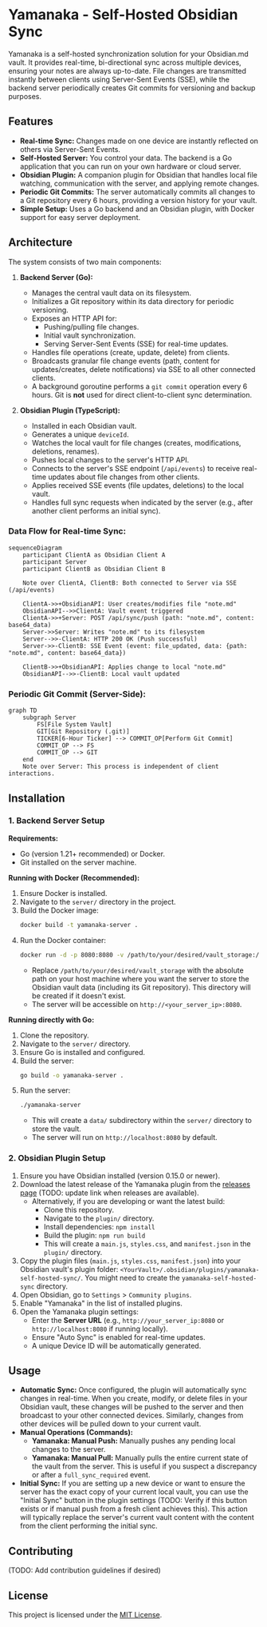 # Yamanaka - Self-Hosted Obsidian Sync

Yamanaka is a self-hosted synchronization solution for your Obsidian.md vault. It provides real-time, bi-directional sync across multiple devices, ensuring your notes are always up-to-date. File changes are transmitted instantly between clients using Server-Sent Events (SSE), while the backend server periodically creates Git commits for versioning and backup purposes.

## Features

*   **Real-time Sync:** Changes made on one device are instantly reflected on others via Server-Sent Events.
*   **Self-Hosted Server:** You control your data. The backend is a Go application that you can run on your own hardware or cloud server.
*   **Obsidian Plugin:** A companion plugin for Obsidian that handles local file watching, communication with the server, and applying remote changes.
*   **Periodic Git Commits:** The server automatically commits all changes to a Git repository every 6 hours, providing a version history for your vault.
*   **Simple Setup:** Uses a Go backend and an Obsidian plugin, with Docker support for easy server deployment.

## Architecture

The system consists of two main components:

1.  **Backend Server (Go):**
    *   Manages the central vault data on its filesystem.
    *   Initializes a Git repository within its data directory for periodic versioning.
    *   Exposes an HTTP API for:
        *   Pushing/pulling file changes.
        *   Initial vault synchronization.
        *   Serving Server-Sent Events (SSE) for real-time updates.
    *   Handles file operations (create, update, delete) from clients.
    *   Broadcasts granular file change events (path, content for updates/creates, delete notifications) via SSE to all other connected clients.
    *   A background goroutine performs a `git commit` operation every 6 hours. Git is **not** used for direct client-to-client sync determination.

2.  **Obsidian Plugin (TypeScript):**
    *   Installed in each Obsidian vault.
    *   Generates a unique `deviceId`.
    *   Watches the local vault for file changes (creates, modifications, deletions, renames).
    *   Pushes local changes to the server's HTTP API.
    *   Connects to the server's SSE endpoint (`/api/events`) to receive real-time updates about file changes from other clients.
    *   Applies received SSE events (file updates, deletions) to the local vault.
    *   Handles full sync requests when indicated by the server (e.g., after another client performs an initial sync).

### Data Flow for Real-time Sync:

```mermaid
sequenceDiagram
    participant ClientA as Obsidian Client A
    participant Server
    participant ClientB as Obsidian Client B

    Note over ClientA, ClientB: Both connected to Server via SSE (/api/events)

    ClientA->>+ObsidianAPI: User creates/modifies file "note.md"
    ObsidianAPI-->>ClientA: Vault event triggered
    ClientA->>+Server: POST /api/sync/push (path: "note.md", content: base64_data)
    Server->>Server: Writes "note.md" to its filesystem
    Server-->>-ClientA: HTTP 200 OK (Push successful)
    Server->>-ClientB: SSE Event (event: file_updated, data: {path: "note.md", content: base64_data})

    ClientB->>+ObsidianAPI: Applies change to local "note.md"
    ObsidianAPI-->>-ClientB: Local vault updated
```

### Periodic Git Commit (Server-Side):

```mermaid
graph TD
    subgraph Server
        FS[File System Vault]
        GIT[Git Repository (.git)]
        TICKER[6-Hour Ticker] --> COMMIT_OP[Perform Git Commit]
        COMMIT_OP --> FS
        COMMIT_OP --> GIT
    end
    Note over Server: This process is independent of client interactions.
```

## Installation

### 1. Backend Server Setup

**Requirements:**
*   Go (version 1.21+ recommended) or Docker.
*   Git installed on the server machine.

**Running with Docker (Recommended):**
1.  Ensure Docker is installed.
2.  Navigate to the `server/` directory in the project.
3.  Build the Docker image:
    ```bash
    docker build -t yamanaka-server .
    ```
4.  Run the Docker container:
    ```bash
    docker run -d -p 8080:8080 -v /path/to/your/desired/vault_storage:/app/data --name yamanaka yamanaka-server
    ```
    *   Replace `/path/to/your/desired/vault_storage` with the absolute path on your host machine where you want the server to store the Obsidian vault data (including its Git repository). This directory will be created if it doesn't exist.
    *   The server will be accessible on `http://<your_server_ip>:8080`.

**Running directly with Go:**
1.  Clone the repository.
2.  Navigate to the `server/` directory.
3.  Ensure Go is installed and configured.
4.  Build the server:
    ```bash
    go build -o yamanaka-server .
    ```
5.  Run the server:
    ```bash
    ./yamanaka-server
    ```
    *   This will create a `data/` subdirectory within the `server/` directory to store the vault.
    *   The server will run on `http://localhost:8080` by default.

### 2. Obsidian Plugin Setup

1.  Ensure you have Obsidian installed (version 0.15.0 or newer).
2.  Download the latest release of the Yamanaka plugin from the [releases page](https://github.com/your-repo/yamanaka/releases) (TODO: update link when releases are available).
    *   Alternatively, if you are developing or want the latest build:
        *   Clone this repository.
        *   Navigate to the `plugin/` directory.
        *   Install dependencies: `npm install`
        *   Build the plugin: `npm run build`
        *   This will create a `main.js`, `styles.css`, and `manifest.json` in the `plugin/` directory.
3.  Copy the plugin files (`main.js`, `styles.css`, `manifest.json`) into your Obsidian vault's plugin folder: `<YourVault>/.obsidian/plugins/yamanaka-self-hosted-sync/`. You might need to create the `yamanaka-self-hosted-sync` directory.
4.  Open Obsidian, go to `Settings` > `Community plugins`.
5.  Enable "Yamanaka" in the list of installed plugins.
6.  Open the Yamanaka plugin settings:
    *   Enter the **Server URL** (e.g., `http://your_server_ip:8080` or `http://localhost:8080` if running locally).
    *   Ensure "Auto Sync" is enabled for real-time updates.
    *   A unique Device ID will be automatically generated.

## Usage

*   **Automatic Sync:** Once configured, the plugin will automatically sync changes in real-time. When you create, modify, or delete files in your Obsidian vault, these changes will be pushed to the server and then broadcast to your other connected devices. Similarly, changes from other devices will be pulled down to your current vault.
*   **Manual Operations (Commands):**
    *   **Yamanaka: Manual Push:** Manually pushes any pending local changes to the server.
    *   **Yamanaka: Manual Pull:** Manually pulls the entire current state of the vault from the server. This is useful if you suspect a discrepancy or after a `full_sync_required` event.
*   **Initial Sync:** If you are setting up a new device or want to ensure the server has the exact copy of your current local vault, you can use the "Initial Sync" button in the plugin settings (TODO: Verify if this button exists or if manual push from a fresh client achieves this). This action will typically replace the server's current vault content with the content from the client performing the initial sync.

## Contributing

(TODO: Add contribution guidelines if desired)

## License

This project is licensed under the [MIT License](LICENSE).
